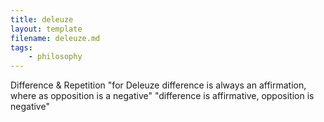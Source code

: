 ```yaml
---
title: deleuze
layout: template
filename: deleuze.md
tags:
	- philosophy
---
```


Difference & Repetition
"for Deleuze difference is always an affirmation, where as opposition is a negative"
"difference is affirmative, opposition is negative"
